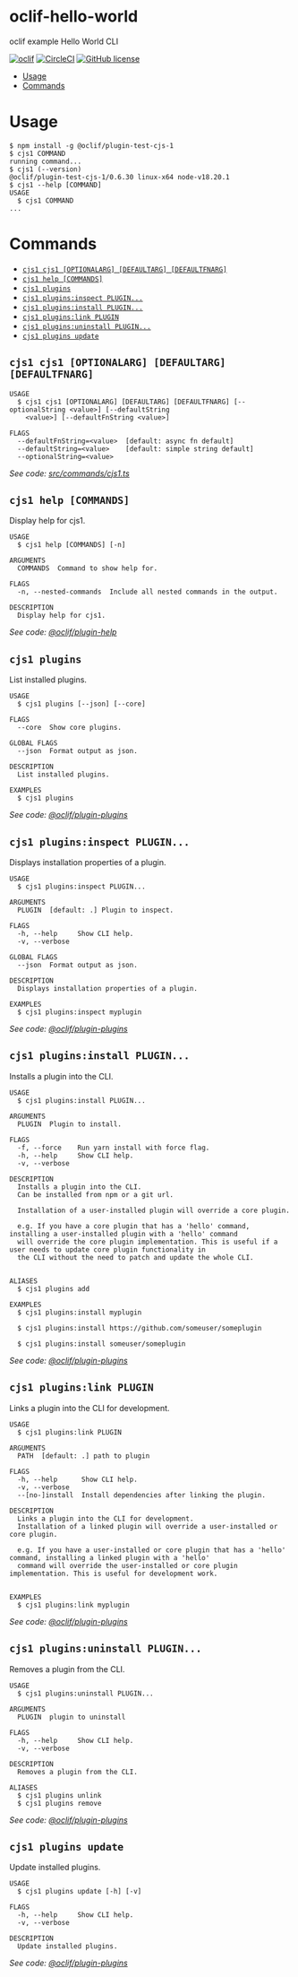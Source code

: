 oclif-hello-world
=================

oclif example Hello World CLI

[![oclif](https://img.shields.io/badge/cli-oclif-brightgreen.svg)](https://oclif.io)
[![CircleCI](https://circleci.com/gh/oclif/hello-world/tree/main.svg?style=shield)](https://circleci.com/gh/oclif/hello-world/tree/main)
[![GitHub license](https://img.shields.io/github/license/oclif/hello-world)](https://github.com/oclif/hello-world/blob/main/LICENSE)

<!-- toc -->
* [Usage](#usage)
* [Commands](#commands)
<!-- tocstop -->
# Usage
<!-- usage -->
```sh-session
$ npm install -g @oclif/plugin-test-cjs-1
$ cjs1 COMMAND
running command...
$ cjs1 (--version)
@oclif/plugin-test-cjs-1/0.6.30 linux-x64 node-v18.20.1
$ cjs1 --help [COMMAND]
USAGE
  $ cjs1 COMMAND
...
```
<!-- usagestop -->
# Commands
<!-- commands -->
* [`cjs1 cjs1 [OPTIONALARG] [DEFAULTARG] [DEFAULTFNARG]`](#cjs1-cjs1-optionalarg-defaultarg-defaultfnarg)
* [`cjs1 help [COMMANDS]`](#cjs1-help-commands)
* [`cjs1 plugins`](#cjs1-plugins)
* [`cjs1 plugins:inspect PLUGIN...`](#cjs1-pluginsinspect-plugin)
* [`cjs1 plugins:install PLUGIN...`](#cjs1-pluginsinstall-plugin)
* [`cjs1 plugins:link PLUGIN`](#cjs1-pluginslink-plugin)
* [`cjs1 plugins:uninstall PLUGIN...`](#cjs1-pluginsuninstall-plugin)
* [`cjs1 plugins update`](#cjs1-plugins-update)

## `cjs1 cjs1 [OPTIONALARG] [DEFAULTARG] [DEFAULTFNARG]`

```
USAGE
  $ cjs1 cjs1 [OPTIONALARG] [DEFAULTARG] [DEFAULTFNARG] [--optionalString <value>] [--defaultString
    <value>] [--defaultFnString <value>]

FLAGS
  --defaultFnString=<value>  [default: async fn default]
  --defaultString=<value>    [default: simple string default]
  --optionalString=<value>
```

_See code: [src/commands/cjs1.ts](https://github.com/oclif/plugin-test-cjs-1/blob/0.6.30/src/commands/cjs1.ts)_

## `cjs1 help [COMMANDS]`

Display help for cjs1.

```
USAGE
  $ cjs1 help [COMMANDS] [-n]

ARGUMENTS
  COMMANDS  Command to show help for.

FLAGS
  -n, --nested-commands  Include all nested commands in the output.

DESCRIPTION
  Display help for cjs1.
```

_See code: [@oclif/plugin-help](https://github.com/oclif/plugin-help/blob/5.2.20/src/commands/help.ts)_

## `cjs1 plugins`

List installed plugins.

```
USAGE
  $ cjs1 plugins [--json] [--core]

FLAGS
  --core  Show core plugins.

GLOBAL FLAGS
  --json  Format output as json.

DESCRIPTION
  List installed plugins.

EXAMPLES
  $ cjs1 plugins
```

_See code: [@oclif/plugin-plugins](https://github.com/oclif/plugin-plugins/blob/3.9.4/src/commands/plugins/index.ts)_

## `cjs1 plugins:inspect PLUGIN...`

Displays installation properties of a plugin.

```
USAGE
  $ cjs1 plugins:inspect PLUGIN...

ARGUMENTS
  PLUGIN  [default: .] Plugin to inspect.

FLAGS
  -h, --help     Show CLI help.
  -v, --verbose

GLOBAL FLAGS
  --json  Format output as json.

DESCRIPTION
  Displays installation properties of a plugin.

EXAMPLES
  $ cjs1 plugins:inspect myplugin
```

_See code: [@oclif/plugin-plugins](https://github.com/oclif/plugin-plugins/blob/3.9.4/src/commands/plugins/inspect.ts)_

## `cjs1 plugins:install PLUGIN...`

Installs a plugin into the CLI.

```
USAGE
  $ cjs1 plugins:install PLUGIN...

ARGUMENTS
  PLUGIN  Plugin to install.

FLAGS
  -f, --force    Run yarn install with force flag.
  -h, --help     Show CLI help.
  -v, --verbose

DESCRIPTION
  Installs a plugin into the CLI.
  Can be installed from npm or a git url.

  Installation of a user-installed plugin will override a core plugin.

  e.g. If you have a core plugin that has a 'hello' command, installing a user-installed plugin with a 'hello' command
  will override the core plugin implementation. This is useful if a user needs to update core plugin functionality in
  the CLI without the need to patch and update the whole CLI.


ALIASES
  $ cjs1 plugins add

EXAMPLES
  $ cjs1 plugins:install myplugin 

  $ cjs1 plugins:install https://github.com/someuser/someplugin

  $ cjs1 plugins:install someuser/someplugin
```

_See code: [@oclif/plugin-plugins](https://github.com/oclif/plugin-plugins/blob/3.9.4/src/commands/plugins/install.ts)_

## `cjs1 plugins:link PLUGIN`

Links a plugin into the CLI for development.

```
USAGE
  $ cjs1 plugins:link PLUGIN

ARGUMENTS
  PATH  [default: .] path to plugin

FLAGS
  -h, --help      Show CLI help.
  -v, --verbose
  --[no-]install  Install dependencies after linking the plugin.

DESCRIPTION
  Links a plugin into the CLI for development.
  Installation of a linked plugin will override a user-installed or core plugin.

  e.g. If you have a user-installed or core plugin that has a 'hello' command, installing a linked plugin with a 'hello'
  command will override the user-installed or core plugin implementation. This is useful for development work.


EXAMPLES
  $ cjs1 plugins:link myplugin
```

_See code: [@oclif/plugin-plugins](https://github.com/oclif/plugin-plugins/blob/3.9.4/src/commands/plugins/link.ts)_

## `cjs1 plugins:uninstall PLUGIN...`

Removes a plugin from the CLI.

```
USAGE
  $ cjs1 plugins:uninstall PLUGIN...

ARGUMENTS
  PLUGIN  plugin to uninstall

FLAGS
  -h, --help     Show CLI help.
  -v, --verbose

DESCRIPTION
  Removes a plugin from the CLI.

ALIASES
  $ cjs1 plugins unlink
  $ cjs1 plugins remove
```

_See code: [@oclif/plugin-plugins](https://github.com/oclif/plugin-plugins/blob/3.9.4/src/commands/plugins/uninstall.ts)_

## `cjs1 plugins update`

Update installed plugins.

```
USAGE
  $ cjs1 plugins update [-h] [-v]

FLAGS
  -h, --help     Show CLI help.
  -v, --verbose

DESCRIPTION
  Update installed plugins.
```

_See code: [@oclif/plugin-plugins](https://github.com/oclif/plugin-plugins/blob/3.9.4/src/commands/plugins/update.ts)_
<!-- commandsstop -->
